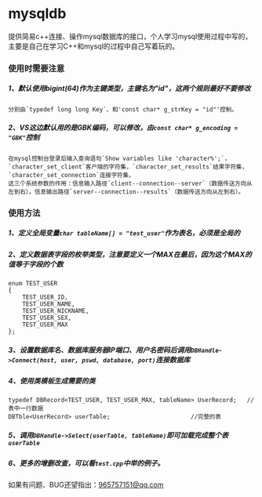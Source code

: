 # mysqldb
提供简易c++连接、操作mysql数据库的接口，个人学习mysql使用过程中写的，主要是自己在学习C++和mysql的过程中自己写着玩的。

### 使用时需要注意
##### 1、默认使用bigint(64)作为主键类型，主键名为"id"，这两个规则最好不要修改
    分别由`typedef long long Key`、和'const char* g_strKey = "id"'控制。
    
##### 2、VS这边默认用的是GBK编码，可以修改，由`const char* g_encoding = "GBK"`控制
    在mysql控制台登录后输入查询语句`Show variables like 'character%';`，
    `character_set_client`客户端的字符集，`character_set_results`结果字符集，`character_set_connection`连接字符集，
    这三个系统参数的作用：信息输入路径`client--connection--server`（数据传送方向从左到右），信息输出路径`server--connection--results`（数据传送方向从左到右）。
    
### 使用方法
##### 1、定义全局变量`char tableName[] = "test_user"`作为表名，必须是全局的
##### 2、定义数据表字段的枚举类型，注意要定义一个MAX在最后，因为这个MAX的值等于字段的个数
```
enum TEST_USER
{
	TEST_USER_ID,
	TEST_USER_NAME,
	TEST_USER_NICKNAME,
	TEST_USER_SEX,
	TEST_USER_MAX
};
```
##### 3、设置数据库名、数据库服务器IP端口、用户名密码后调用`DBHandle->Connect(host, user, pswd, database, port)`连接数据库
##### 4、使用类模板生成需要的类
```
typedef DBRecord<TEST_USER, TEST_USER_MAX, tableName> UserRecord;	//表中一行数据
DBTble<UserRecord> userTable;						//完整的表
```
##### 5、调用`DBHandle->Select(userTable, tableName)`即可加载完成整个表`userTable`
##### 6、更多的增删改查，可以看`test.cpp`中举的例子。

如果有问题、BUG还望指出：965757151@qq.com
